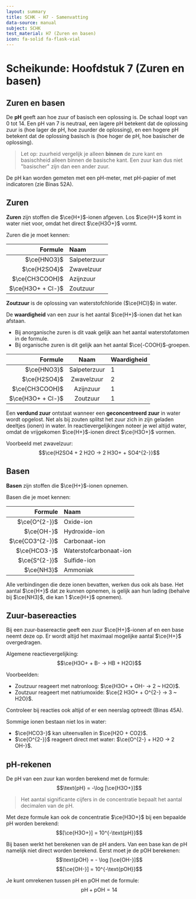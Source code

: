 ```yaml
---
layout: summary
title: SCHK - H7 - Samenvatting
data-source: manual
subject: SCHK
test_material: H7 (Zuren en basen)
icon: fa-solid fa-flask-vial
---
```


# Scheikunde: Hoofdstuk 7 (Zuren en basen)

## Zuren en basen

De **pH** geeft aan hoe zuur of basisch een oplossing is. De schaal loopt van 0 tot 14. Een pH van 7 is neutraal, een lagere pH betekent dat de oplossing zuur is (hoe lager de pH, hoe zuurder de oplossing), en een hogere pH betekent dat de oplossing basisch is (hoe hoger de pH, hoe basischer de oplossing).  

> Let op: zuurheid vergelijk je alleen **binnen** de zure kant en basischheid alleen binnen de basische kant. Een zuur kan dus niet "basischer" zijn dan een ander zuur.

De pH kan worden gemeten met een pH-meter, met pH-papier of met indicatoren (zie Binas 52A).

## Zuren

**Zuren** zijn stoffen die $\ce{H+}$-ionen afgeven. Los $\ce{H+}$ komt in water niet voor, omdat het direct $\ce{H3O+}$ vormt.  

Zuren die je moet kennen:

|           Formule | Naam         |
| ----------------: | :----------- |
|       $\ce{HNO3}$ | Salpeterzuur |
|      $\ce{H2SO4}$ | Zwavelzuur   |
|    $\ce{CH3COOH}$ | Azijnzuur    |
| $\ce{H3O+ + Cl-}$ | Zoutzuur     |

**Zoutzuur** is de oplossing van waterstofchloride ($\ce{HCl}$) in water.  

De **waardigheid** van een zuur is het aantal $\ce{H+}$-ionen dat het kan afstaan.  

- Bij anorganische zuren is dit vaak gelijk aan het aantal waterstofatomen in de formule.  
- Bij organische zuren is dit gelijk aan het aantal $\ce{-COOH}$-groepen.  

|           Formule |     Naam     | Waardigheid |
| ----------------: | :----------: | :---------- |
|       $\ce{HNO3}$ | Salpeterzuur | 1           |
|      $\ce{H2SO4}$ |  Zwavelzuur  | 2           |
|    $\ce{CH3COOH}$ |  Azijnzuur   | 1           |
| $\ce{H3O+ + Cl-}$ |   Zoutzuur   | 1           |

Een **verdund zuur** ontstaat wanneer een **geconcentreerd zuur** in water wordt opgelost. Net als bij zouten splitst het zuur zich in zijn geladen deeltjes (ionen) in water. In reactievergelijkingen noteer je wel altijd water, omdat de vrijgekomen $\ce{H+}$-ionen direct $\ce{H3O+}$ vormen.  

Voorbeeld met zwavelzuur:  
$$\ce{H2SO4 + 2 H2O -> 2 H3O+ + SO4^{2-}}$$

## Basen

**Basen** zijn stoffen die $\ce{H+}$-ionen opnemen.  

Basen die je moet kennen:

|         Formule | Naam                   |
| --------------: | :--------------------- |
|   $\ce{O^{2-}}$ | Oxide-ion              |
|      $\ce{OH-}$ | Hydroxide-ion          |
| $\ce{CO3^{2-}}$ | Carbonaat-ion          |
|    $\ce{HCO3-}$ | Waterstofcarbonaat-ion |
|   $\ce{S^{2-}}$ | Sulfide-ion            |
|      $\ce{NH3}$ | Ammoniak               |

Alle verbindingen die deze ionen bevatten, werken dus ook als base. Het aantal $\ce{H+}$ dat ze kunnen opnemen, is gelijk aan hun lading (behalve bij $\ce{NH3}$, die kan 1 $\ce{H+}$ opnemen).

## Zuur-basereacties

Bij een zuur-basereactie geeft een zuur $\ce{H+}$-ionen af en een base neemt deze op. Er wordt altijd het maximaal mogelijke aantal $\ce{H+}$ overgedragen.  

Algemene reactievergelijking:  
$$\ce{H3O+ + B- -> HB + H2O}$$

Voorbeelden:  

- Zoutzuur reageert met natronloog: $\ce{H3O+ + OH- -> 2 ~ H2O}$.  
- Zoutzuur reageert met natriumoxide: $\ce{2 H3O+ + O^{2-} -> 3 ~ H2O}$.  

Controleer bij reacties ook altijd of er een neerslag optreedt (Binas 45A).  

Sommige ionen bestaan niet los in water:  

- $\ce{HCO3-}$ kan uiteenvallen in $\ce{H2O + CO2}$.  
- $\ce{O^{2-}}$ reageert direct met water: $\ce{O^{2-} + H2O -> 2 OH-}$.

## pH-rekenen

De pH van een zuur kan worden berekend met de formule:  
$$\text{pH} = -\log [\ce{H3O+}]$$

> Het aantal significante cijfers in de concentratie bepaalt het aantal decimalen van de pH.

Met deze formule kan ook de concentratie $\ce{H3O+}$ bij een bepaalde pH worden berekend:  
$$[\ce{H3O+}] = 10^{-\text{pH}}$$

Bij basen werkt het berekenen van de pH anders. Van een base kan de pH namelijk niet direct worden berekend. Eerst moet je de pOH berekenen:  
$$\text{pOH} = - \log [\ce{OH-}]$$
$$[\ce{OH-}] = 10^{-\text{pOH}}$$

Je kunt omrekenen tussen pH en pOH met de formule:  
$$\text{pH} + \text{pOH} = 14$$
